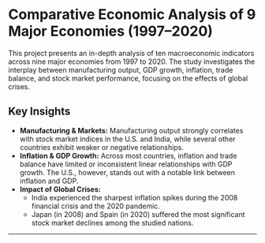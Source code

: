 # Comparative Economic Analysis of 9 Major Economies (1997–2020)

This project presents an in-depth analysis of ten macroeconomic indicators across nine major economies from 1997 to 2020. The study investigates the interplay between manufacturing output, GDP growth, inflation, trade balance, and stock market performance, focusing on the effects of global crises.

## Key Insights

- **Manufacturing & Markets:** Manufacturing output strongly correlates with stock market indices in the U.S. and India, while several other countries exhibit weaker or negative relationships.
- **Inflation & GDP Growth:** Across most countries, inflation and trade balance have limited or inconsistent linear relationships with GDP growth. The U.S., however, stands out with a notable link between inflation and GDP.
- **Impact of Global Crises:** 
  - India experienced the sharpest inflation spikes during the 2008 financial crisis and the 2020 pandemic.
  - Japan (in 2008) and Spain (in 2020) suffered the most significant stock market declines among the studied nations.

---
